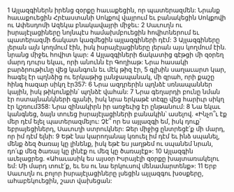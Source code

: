 1 Այլազգիներն իրենց զօրքը հաւաքեցին, որ պատերազմեն: Նրանք հաւաքուեցին Հրէաստանի Սոկքով վայրում եւ բանակեցին Սոկքովի ու Ափեսդոմի Ազեկա բնակավայրի միջեւ: 2 Սաւուղն ու իսրայէլացիները նոյնպէս համախմբուեցին հովիտներում եւ պատերազմի ճակատ կազմեցին այլազգիների դէմ: 3 Այլազգիները լերան այն կողմում էին, իսկ իսրայէլացիները լերան այս կողմում էին. նրանց միջեւ հովիտ կար: 4 Այլազգիների ճակատից գէթցի մի զօրեղ մարդ դուրս եկաւ, որի անունն էր Գողիաթ: Նրա հասակի բարձրութիւնը վեց կանգուն եւ մէկ թիզ էր, 5 գլխին սաղաւարտ կար, հագել էր պղնձից ու երկաթից լանջապանակ, մի զրահ, որի քաշը հինգ հազար սիկղ էր357: 6 Նրա ազդրերին պղնձէ սռնապաններ կային, իսկ թիկունքին՝ պղնձէ վահան: 7 Նրա գեղարդի բունը նման էր ոստայնանկների գլանի, իսկ նրա երկաթէ տէգը վեց հարիւր սիկղ էր կշռում358: Նրա զինակիրն իր առջեւից էր ընթանում: 8 Նա եկաւ կանգնեց, ձայն տուեց իսրայէլացիների բանակին՝ ասելով. «Ինչո՞ւ էք մեր դէմ ելել պատերազմելու: Չէ՞ որ ես այլազգի եմ, իսկ դուք՝ եբրայեցիներդ, Սաւուղի ստրուկներ: Ձեր միջից ընտրեցէ՛ք մի մարդ, որ իմ դէմ ելնի: 9 Եթէ նա կարողանայ կռուել իմ դէմ եւ ինձ սպանել, մենք ձեզ ծառայ կը լինենք, իսկ եթէ ես յաղթեմ ու սպանեմ նրան, դո՛ւք մեզ ծառայ կը լինէք ու մեզ կը ծառայէք»: 10 Այլազգին աւելացրեց. «Ահաւասիկ ես այսօր Իսրայէլի զօրքը խայտառակելու եմ: Մի մարդ տուէ՛ք, եւ ես ու նա երկուսով մենամարտենք»: 11 Երբ Սաւուղն ու բոլոր իսրայէլացիները լսեցին այլազգու խօսքերը, ահաբեկուեցին, շատ վախեցան:
